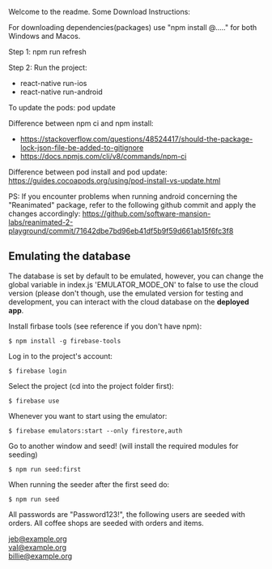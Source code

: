 Welcome to the readme.
Some Download Instructions:

For downloading dependencies(packages) use "npm install @....." for both Windows and Macos.

Step 1: npm run refresh

Step 2: Run the project:
- react-native run-ios
- react-native run-android

To update the pods: pod update

Difference between npm ci and npm install:

- https://stackoverflow.com/questions/48524417/should-the-package-lock-json-file-be-added-to-gitignore
- https://docs.npmjs.com/cli/v8/commands/npm-ci

Difference between pod install and pod update: https://guides.cocoapods.org/using/pod-install-vs-update.html

PS: If you encounter problems when running android concerning the "Reanimated" package, refer to the following github commit and apply the changes accordingly: https://github.com/software-mansion-labs/reanimated-2-playground/commit/71642dbe7bd96eb41df5b9f59d661ab15f6fc3f8


## Emulating the database

The database is set by default to be emulated, however, you can change the global variable in index.js 'EMULATOR_MODE_ON' to false to use the cloud version (please don't though, use the emulated version for testing and development, you can interact with the cloud database on the **deployed app**.

Install firbase tools (see reference if you don't have npm):

```
$ npm install -g firebase-tools
```

Log in to the project's account:
```
$ firebase login
```
Select the project (cd into the project folder first):
```
$ firebase use
```
Whenever you want to start using the emulator:
```
$ firebase emulators:start --only firestore,auth
```
Go to another window and seed! (will install the required modules for seeding)
```
$ npm run seed:first
```
When running the seeder after the first seed do:
```
$ npm run seed
```
All passwords are "Password123!", the following users are seeded with orders. All coffee shops are seeded with orders and items.

jeb@example.org <br>
val@example.org <br>
billie@example.org <br>
